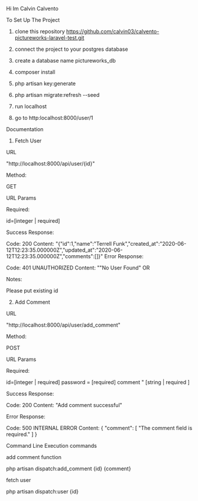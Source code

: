 

Hi Im Calvin Calvento

To Set Up The Project

1. clone this repository https://github.com/calvin03/calvento-pictureworks-laravel-test.git

2. connect the project to your postgres database

3. create a database name pictureworks_db

4. composer install

5. php artisan key:generate

6. php artisan migrate:refresh --seed

7. run localhost

8. go to http:localhost:8000/user/1

Documentation

1. Fetch User

URL

"http://localhost:8000/api/user/{id}"

Method:

GET 

URL Params

Required:

id=[integer | required]

Success Response:

Code: 200
Content: "{\"id\":1,\"name\":\"Terrell Funk\",\"created_at\":\"2020-06-12T12:23:35.000000Z\",\"updated_at\":\"2020-06-12T12:23:35.000000Z\",\"comments\":[]}"
Error Response:

Code: 401 UNAUTHORIZED
Content: ""No User Found"
OR

Notes:

Please put existing id



2. Add Comment

URL

"http://localhost:8000/api/user/add_comment"

Method:

POST

URL Params

Required:

id=[integer | required]
password = [required]
comment " [string | required ]

Success Response:

Code: 200
Content: "Add comment successful"

Error Response:

Code: 500 INTERNAL ERROR
Content: {
    "comment": [
        "The comment field is required."
    ]
}


Command Line Execution commands

add comment function

php artisan dispatch:add_comment {id} {comment}

fetch user

php artisan dispatch:user {id}

